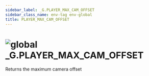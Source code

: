 ```yaml
---
sidebar_label: _G.PLAYER_MAX_CAM_OFFSET
sidebar_class_name: env-tag env-global
title: PLAYER_MAX_CAM_OFFSET
---
```


# <img src='/img/wiki/global.png' alt='global' classname='env-tag' /> **_G**.PLAYER_MAX_CAM_OFFSET
Returns the maximum camera offset<br/>
